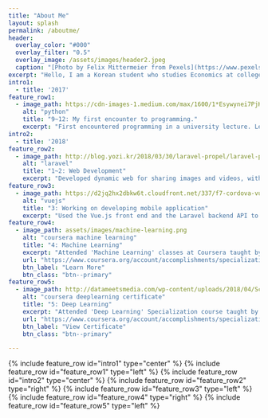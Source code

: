 ```yaml
---
title: "About Me"
layout: splash
permalink: /aboutme/
header:
  overlay_color: "#000"
  overlay_filter: "0.5"
  overlay_image: /assets/images/header2.jpeg
  caption: "[Photo by Felix Mittermeier from Pexels](https://www.pexels.com/photo/blue-and-purple-cosmic-sky-956999/)"
excerpt: "Hello, I am a Korean student who studies Economics at college, and who is interested in data science and machine learning. Welcome to my playground for data science."
intro1:
  - title: '2017'
feature_row1:
  - image_path: https://cdn-images-1.medium.com/max/1600/1*Esywynei7PjK0uR-luaZ-A.png
    alt: "python"
    title: "9~12: My first encounter to programming."
    excerpt: "First encountered programming in a university lecture. Learned the basics of Python and used it to solve many problems."
intro2:
  - title: '2018'
feature_row2:
  - image_path: http://blog.yozi.kr/2018/03/30/laravel-propel/laravel-propel-logo.jpg
    alt: "laravel"
    title: "1~2: Web Development"
    excerpt: "Developed dynamic web for sharing images and videos, with PHP and mySQL using the Laravel framework. Live Chat with pusher, automatic email sending function using Mailgun, and a bulletin board function for posting comments and replies are included."
feature_row3:
  - image_path: https://d2jq2hx2dbkw6t.cloudfront.net/337/f7-cordova-vue.png
    alt: "vuejs"
    title: "3: Working on developing mobile application"
    excerpt: "Used the Vue.js front end and the Laravel backend API to create an application for sharing posts made up of images and text. Applied the mobile-friendly Framework7 UI, but did not finish deploying it to mobile applications using PhoneGap."
feature_row4:
  - image_path: assets/images/machine-learning.png
    alt: "coursera machine learning"
    title: "4: Machine Learning"
    excerpt: "Attended 'Machine Learning' classes at Coursera taught by Andrew Ng, a professor at Stanford University and a leading professional in deep learning. It is an online version of the Stanford lecture, which has been well-known for its best description of machine learning."
    url: "https://www.coursera.org/account/accomplishments/specialization/certificate/9HD4TD9Y84HY"
    btn_label: "Learn More"
    btn_class: "btn--primary"
feature_row5:
  - image_path: http://datameetsmedia.com/wp-content/uploads/2018/04/Screen-Shot-2018-04-01-at-1.33.45-PM.png
    alt: "coursera deeplearning certificate"
    title: "5: Deep Learning"
    excerpt: "Attended 'Deep Learning' Specialization course taught by professor Andrew Ng. Learned basic Neural Networks, Convolutional Neural Networks, Sequence Models, and Hyperparameter tuning techniques."
    url: "https://www.coursera.org/account/accomplishments/specialization/certificate/9HD4TD9Y84HY"
    btn_label: "View Certificate"
    btn_class: "btn--primary"

---
```


{% include feature_row id="intro1" type="center" %}
{% include feature_row id="feature_row1" type="left" %}
{% include feature_row id="intro2" type="center" %}
{% include feature_row id="feature_row2" type="right" %}
{% include feature_row id="feature_row3" type="left" %}
{% include feature_row id="feature_row4" type="right" %}
{% include feature_row id="feature_row5" type="left" %}
